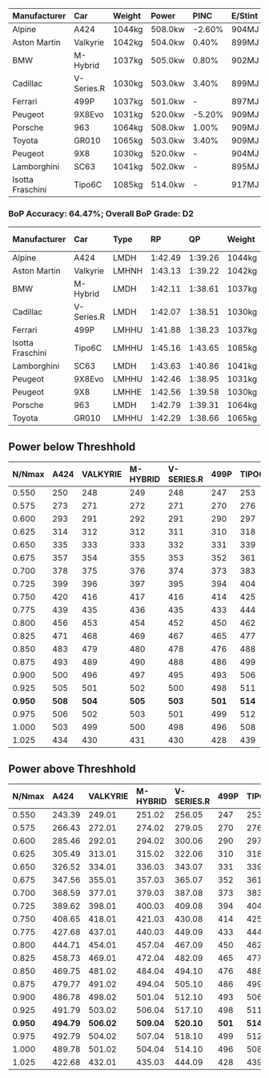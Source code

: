 | Manufacturer     | Car        | Weight | Power   | PINC    | E/Stint | FDS     |
|:-|:-|:-|:-|:-|:-|:-|
| Alpine           | A424       | 1044kg | 508.0kw | -2.60%  | 904MJ   |    -    |
| Aston Martin     | Valkyrie   | 1042kg | 504.0kw | 0.40%   | 899MJ   |    -    |
| BMW              | M-Hybrid   | 1037kg | 505.0kw | 0.80%   | 902MJ   |    -    |
| Cadillac         | V-Series.R | 1030kg | 503.0kw | 3.40%   | 899MJ   |    -    |
| Ferrari          | 499P       | 1037kg | 501.0kw |    -    | 897MJ   | 190kph  |
| Peugeot          | 9X8Evo     | 1031kg | 520.0kw | -5.20%  | 909MJ   | 190kph  |
| Porsche          | 963        | 1064kg | 508.0kw | 1.00%   | 909MJ   |    -    |
| Toyota           | GR010      | 1065kg | 503.0kw | 3.40%   | 909MJ   | 190kph  |
| Peugeot          | 9X8        | 1030kg | 520.0kw |    -    | 904MJ   | 150kph  |
| Lamborghini      | SC63       | 1041kg | 502.0kw |    -    | 895MJ   |    -    |
| Isotta Fraschini | Tipo6C     | 1085kg | 514.0kw |    -    | 917MJ   | 190kph  |

### BoP Accuracy: 64.47%; Overall BoP Grade: D2
| Manufacturer     | Car        | Type  | RP      | QP      | Weight | Power¹  | Threshhold | PINC    | Power²   | E/Stint | AVG Vmax  | FDS     | RDLC | L/Stint | BOP-Grade | Model Accuracy | Model Points | Match%  | SimDiff |
|:-|:-|:-|:-|:-|:-|:-|:-|:-|:-|:-|:-|:-|:-|:-|:-|:-|:-|:-|:-|
| Alpine           | A424       | LMDH  | 1:42.49 | 1:39.26 | 1044kg | 508.0kw | 250.0kph   | -2.60%  | 494.80kw |  904MJ  | 302.05kph |    -    | 1.04 | 33      | -B1       | 99.31%         | 2573         | 86.45%  | +0.40   |
| Aston Martin     | Valkyrie   | LMHNH | 1:43.13 | 1:39.22 | 1042kg | 504.0kw | 250.0kph   | 0.40%   | 506.00kw |  899MJ  | 304.55kph |    -    | 1.03 | 33      | +C2       | 100.00%        | 630          | 70.40%  | +0.32   |
| BMW              | M-Hybrid   | LMDH  | 1:42.11 | 1:38.61 | 1037kg | 505.0kw | 250.0kph   | 0.80%   | 509.00kw |  902MJ  | 306.94kph |    -    | 1.04 | 33      | -D1       | 99.41%         | 2544         | 66.27%  | +0.36   |
| Cadillac         | V-Series.R | LMDH  | 1:42.07 | 1:38.51 | 1030kg | 503.0kw | 250.0kph   | 3.40%   | 520.10kw |  899MJ  | 310.64kph |    -    | 1.05 | 33      | -D2       | 99.30%         | 4946         | 64.41%  | +0.48   |
| Ferrari          | 499P       | LMHHU | 1:41.88 | 1:38.23 | 1037kg | 501.0kw | 250.0kph   |    -    | 501.00kw |  897MJ  | 307.95kph | 190kph  | 1.07 | 33      | -E2       | 100.00%        | 8223         | 53.24%  | +0.36   |
| Isotta Fraschini | Tipo6C     | LMHHU | 1:45.16 | 1:43.65 | 1085kg | 514.0kw | 0.0kph     |    -    | 514.00kw |  917MJ  | 304.45kph | 190kph  | 1.03 | 33      | +Ω2       | 97.73%         | 129          | -43.96% | -0.74   |
| Lamborghini      | SC63       | LMDH  | 1:43.63 | 1:40.86 | 1041kg | 502.0kw | 0.0kph     |    -    | 502.00kw |  895MJ  | 301.51kph |    -    | 1.06 | 33      | +D2       | 98.78%         | 813          | 60.27%  | -1.01   |
| Peugeot          | 9X8Evo     | LMHHU | 1:42.46 | 1:38.95 | 1031kg | 520.0kw | 250.0kph   | -5.20%  | 493.00kw |  909MJ  | 314.04kph | 190kph  | 1.03 | 33      | -B1       | 96.77%         | 2307         | 85.92%  | +0.39   |
| Peugeot          | 9X8        | LMHHE | 1:42.56 | 1:39.58 | 1030kg | 520.0kw | 0.0kph     |    -    | 520.00kw |  904MJ  | 306.00kph | 150kph  | 1.05 | 33      | -A2       | 97.99%         | 5010         | 90.63%  | -0.79   |
| Porsche          | 963        | LMDH  | 1:42.79 | 1:39.31 | 1064kg | 508.0kw | 250.0kph   | 1.00%   | 513.10kw |  909MJ  | 304.43kph |    -    | 1.01 | 33      | ~A1       | 99.86%         | 11699        | 100.00% | +0.13   |
| Toyota           | GR010      | LMHHU | 1:42.29 | 1:38.66 | 1065kg | 503.0kw | 250.0kph   | 3.40%   | 520.10kw |  909MJ  | 307.27kph | 190kph  | 1.04 | 33      | -C1       | 99.63%         | 6190         | 75.56%  | +0.11   |

## Power below Threshhold
| N/Nmax    | A424    | VALKYRIE | M-HYBRID | V-SERIES.R | 499P    | TIPO6C  | SC63    | 9X8EVO  | 9X8     | 963     | GR010   |
|:-|:-|:-|:-|:-|:-|:-|:-|:-|:-|:-|:-|
|  0.550    |  250    |  248     |  249     |  248       |  247    |  253    |  247    |  256    |  256    |  250    |  248    |
|  0.575    |  273    |  271     |  272     |  271       |  270    |  276    |  270    |  279    |  279    |  273    |  271    |
|  0.600    |  293    |  291     |  292     |  291       |  290    |  297    |  290    |  300    |  300    |  293    |  291    |
|  0.625    |  314    |  312     |  312     |  311       |  310    |  318    |  310    |  322    |  322    |  314    |  311    |
|  0.650    |  335    |  333     |  333     |  332       |  331    |  339    |  331    |  343    |  343    |  335    |  332    |
|  0.675    |  357    |  354     |  355     |  353       |  352    |  361    |  352    |  365    |  365    |  357    |  353    |
|  0.700    |  378    |  375     |  376     |  374       |  373    |  383    |  374    |  387    |  387    |  378    |  374    |
|  0.725    |  399    |  396     |  397     |  395       |  394    |  404    |  395    |  409    |  409    |  399    |  395    |
|  0.750    |  420    |  416     |  417     |  416       |  414    |  425    |  415    |  430    |  430    |  420    |  416    |
|  0.775    |  439    |  435     |  436     |  435       |  433    |  444    |  434    |  449    |  449    |  439    |  435    |
|  0.800    |  456    |  453     |  454     |  452       |  450    |  462    |  451    |  467    |  467    |  456    |  452    |
|  0.825    |  471    |  468     |  469     |  467       |  465    |  477    |  466    |  482    |  482    |  471    |  467    |
|  0.850    |  483    |  479     |  480     |  478       |  476    |  488    |  477    |  494    |  494    |  483    |  478    |
|  0.875    |  493    |  489     |  490     |  488       |  486    |  499    |  487    |  505    |  505    |  493    |  488    |
|  0.900    |  500    |  496     |  497     |  495       |  493    |  506    |  494    |  512    |  512    |  500    |  495    |
|  0.925    |  505    |  501     |  502     |  500       |  498    |  511    |  499    |  517    |  517    |  505    |  500    |
| **0.950** | **508** | **504**  | **505**  | **503**    | **501** | **514** | **502** | **520** | **520** | **508** | **503** |
|  0.975    |  506    |  502     |  503     |  501       |  499    |  512    |  500    |  518    |  518    |  506    |  501    |
|  1.000    |  503    |  499     |  500     |  498       |  496    |  508    |  497    |  514    |  514    |  503    |  498    |
|  1.025    |  434    |  430     |  431     |  430       |  428    |  439    |  429    |  444    |  444    |  434    |  430    |

## Power above Threshhold
| N/Nmax    | A424       | VALKYRIE   | M-HYBRID   | V-SERIES.R | 499P    | TIPO6C  | SC63    | 9X8EVO     | 9X8     | 963        | GR010      |
|:-|:-|:-|:-|:-|:-|:-|:-|:-|:-|:-|:-|
|  0.550    |  243.39    |  249.01    |  251.02    |  256.05    |  247    |  253    |  247    |  242.47    |  256    |  253.04    |  256.05    |
|  0.575    |  266.43    |  272.01    |  274.02    |  279.05    |  270    |  276    |  270    |  265.52    |  279    |  276.04    |  279.05    |
|  0.600    |  285.46    |  292.01    |  294.02    |  300.06    |  290    |  297    |  290    |  284.55    |  300    |  296.05    |  300.06    |
|  0.625    |  305.49    |  313.01    |  315.02    |  322.06    |  310    |  318    |  310    |  304.59    |  322    |  317.05    |  322.06    |
|  0.650    |  326.52    |  334.01    |  336.03    |  343.07    |  331    |  339    |  331    |  325.63    |  343    |  338.05    |  343.07    |
|  0.675    |  347.56    |  355.01    |  357.03    |  365.07    |  352    |  361    |  352    |  345.67    |  365    |  360.06    |  365.07    |
|  0.700    |  368.59    |  377.01    |  379.03    |  387.08    |  373    |  383    |  374    |  366.71    |  387    |  382.06    |  387.08    |
|  0.725    |  389.62    |  398.01    |  400.03    |  409.08    |  394    |  404    |  395    |  387.76    |  409    |  403.06    |  409.08    |
|  0.750    |  408.65    |  418.01    |  421.03    |  430.08    |  414    |  425    |  415    |  407.79    |  430    |  424.07    |  430.08    |
|  0.775    |  427.68    |  437.01    |  440.03    |  449.09    |  433    |  444    |  434    |  425.83    |  449    |  443.07    |  449.09    |
|  0.800    |  444.71    |  454.01    |  457.04    |  467.09    |  450    |  462    |  451    |  442.86    |  467    |  461.07    |  467.09    |
|  0.825    |  458.73    |  469.01    |  472.04    |  482.09    |  465    |  477    |  466    |  456.89    |  482    |  476.07    |  482.09    |
|  0.850    |  469.75    |  481.02    |  484.04    |  494.10    |  476    |  488    |  477    |  467.91    |  494    |  487.08    |  494.10    |
|  0.875    |  479.77    |  491.02    |  494.04    |  505.10    |  486    |  499    |  487    |  477.93    |  505    |  498.08    |  505.10    |
|  0.900    |  486.78    |  498.02    |  501.04    |  512.10    |  493    |  506    |  494    |  484.94    |  512    |  505.08    |  512.10    |
|  0.925    |  491.79    |  503.02    |  506.04    |  517.10    |  498    |  511    |  499    |  489.95    |  517    |  510.08    |  517.10    |
| **0.950** | **494.79** | **506.02** | **509.04** | **520.10** | **501** | **514** | **502** | **492.96** | **520** | **513.08** | **520.10** |
|  0.975    |  492.79    |  504.02    |  507.04    |  518.10    |  499    |  512    |  500    |  490.96    |  518    |  511.08    |  518.10    |
|  1.000    |  489.78    |  501.02    |  504.04    |  514.10    |  496    |  508    |  497    |  487.95    |  514    |  507.08    |  514.10    |
|  1.025    |  422.68    |  432.01    |  435.03    |  444.09    |  428    |  439    |  429    |  420.82    |  444    |  438.07    |  444.09    |

